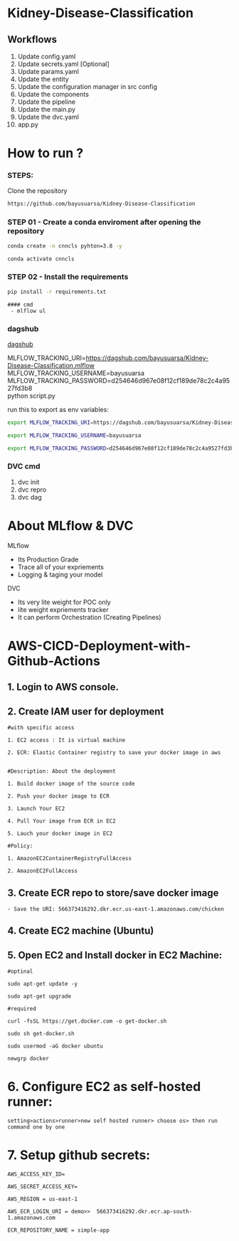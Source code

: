 # Kidney-Disease-Classification


## Workflows
1. Update config.yaml
2. Update secrets.yaml [Optional]
3. Update params.yaml
4. Update the entity
5. Update the configuration manager in src config
6. Update the components
7. Update the pipeline
8. Update the main.py
9. Update the dvc.yaml
10. app.py

# How to run ?

### STEPS:

Clone the repository

```bash
https://github.com/bayusuarsa/Kidney-Disease-Classification
```

### STEP 01 - Create a conda enviroment after opening the repository

```bash
conda create -n cnncls pyhton=3.8 -y
```

```bash
conda activate cnncls
```

### STEP 02 - Install the requirements
``` bash
pip install -r requirements.txt
```
```
#### cmd
 - mlflow ul
```

### dagshub
[dagshub](http://dagshub.com/)

MLFLOW_TRACKING_URI=https://dagshub.com/bayusuarsa/Kidney-Disease-Classification.mlflow \
MLFLOW_TRACKING_USERNAME=bayusuarsa \
MLFLOW_TRACKING_PASSWORD=d254646d967e08f12cf189de78c2c4a9527fd3b8 \
python script.py

run this to export as env variables:

```bash
export MLFLOW_TRACKING_URI=https://dagshub.com/bayusuarsa/Kidney-Disease-Classification.mlflow 

export MLFLOW_TRACKING_USERNAME=bayusuarsa

export MLFLOW_TRACKING_PASSWORD=d254646d967e08f12cf189de78c2c4a9527fd3b8


```

### DVC cmd

1. dvc init
2. dvc repro
3. dvc dag


# About MLflow & DVC

MLflow

 - Its Production Grade
 - Trace all of your expriements
 - Logging & taging your model


DVC 

 - Its very lite weight for POC only
 - lite weight expriements tracker
 - It can perform Orchestration (Creating Pipelines)



# AWS-CICD-Deployment-with-Github-Actions

## 1. Login to AWS console.

## 2. Create IAM user for deployment

	#with specific access

	1. EC2 access : It is virtual machine

	2. ECR: Elastic Container registry to save your docker image in aws


	#Description: About the deployment

	1. Build docker image of the source code

	2. Push your docker image to ECR

	3. Launch Your EC2 

	4. Pull Your image from ECR in EC2

	5. Lauch your docker image in EC2

	#Policy:

	1. AmazonEC2ContainerRegistryFullAccess

	2. AmazonEC2FullAccess

	
## 3. Create ECR repo to store/save docker image
    - Save the URI: 566373416292.dkr.ecr.us-east-1.amazonaws.com/chicken

	
## 4. Create EC2 machine (Ubuntu) 

## 5. Open EC2 and Install docker in EC2 Machine:
	
	
	#optinal

	sudo apt-get update -y

	sudo apt-get upgrade
	
	#required

	curl -fsSL https://get.docker.com -o get-docker.sh

	sudo sh get-docker.sh

	sudo usermod -aG docker ubuntu

	newgrp docker
	
# 6. Configure EC2 as self-hosted runner:
    setting>actions>runner>new self hosted runner> choose os> then run command one by one


# 7. Setup github secrets:

    AWS_ACCESS_KEY_ID=

    AWS_SECRET_ACCESS_KEY=

    AWS_REGION = us-east-1

    AWS_ECR_LOGIN_URI = demo>>  566373416292.dkr.ecr.ap-south-1.amazonaws.com

    ECR_REPOSITORY_NAME = simple-app
